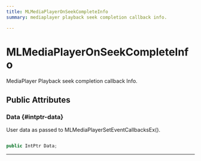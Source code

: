 ```yaml
---
title: MLMediaPlayerOnSeekCompleteInfo
summary: mediaplayer playback seek completion callback info. 

---
```


# MLMediaPlayerOnSeekCompleteInfo




MediaPlayer Playback seek completion callback Info.   





## Public Attributes

### Data {#intptr-data}

User data as passed to MLMediaPlayerSetEventCallbacksEx(). 

```csharp

public IntPtr Data;

```






-----------


